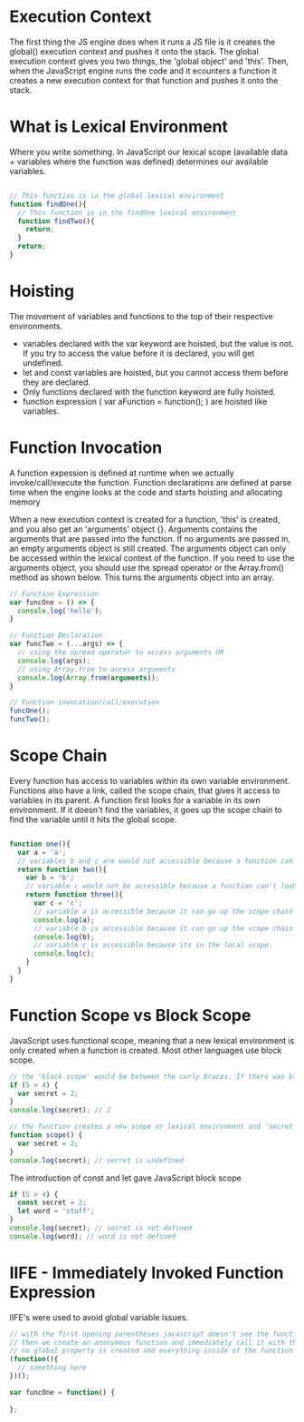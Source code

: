 # Execution Context
The first thing the JS engine does when it runs a JS file is it creates the global() execution context and pushes it onto the stack. The global execution context gives you two things, the 'global object' and 'this'. Then, when the JavaScript engine runs the code and it ecounters a function it creates a new execution context for that function and pushes it onto the stack.

# What is Lexical Environment
Where you write something. In JavaScript our lexical scope (available data + variables where the function was defined) determines our available variables. 

```js

// This function is in the global lexical environment
function findOne(){
  // This function is in the findOne lexical environment
  function findTwo(){
    return;
  }
  return;
}

```

# Hoisting
The movement of variables and functions to the top of their respective environments. 


* variables declared with the var keyword are hoisted, but the value is not. If you try to access the value before it is declared, you will get undefined.
* let and const variables are hoisted, but you cannot access them before they are declared.
* Only functions declared with the function keyword are fully hoisted.
* function expression ( var aFunction = function(); ) are hoisted like variables.

# Function Invocation
A function expession is defined at runtime when we actually invoke/call/execute the function.
Function declarations are defined at parse time when the engine looks at the code and starts hoisting and allocating memory

When a new execution context is created for a function, 'this' is created, and you also get an 'arguments' object {}. Arguments contains the arguments that are passed into the function. If no arguments are passed in, an empty arguments object is still created. The arguments object can only be accessed within the lexical context of the function. If you need to use the arguments object, you should use the spread operator or the Array.from() method as shown below. This turns the arguments object into an array.

```js
// Function Expression
var funcOne = () => {
  console.log('hello');
}

// Function Declaration
var funcTwo = (...args) => {
  // using the spread operator to access arguments OR
  console.log(args);
  // using Array.from to access arguments
  console.log(Array.from(arguments));
}

// Function invocation/call/execution
funcOne();
funcTwo();

```

# Scope Chain
Every function has access to variables within its own variable environment. Functions also have a link, called the scope chain, that gives it access to variables in its parent. A function first looks for a variable in its own environment. If it doesn't find the variables, it goes up the scope chain to find the variable until it hits the global scope.

```js

function one(){
  var a = 'a';
  // variables b and c are would not accessible because a function can't look down the scope chain.
  return function two(){
    var b = 'b';
    // variable c would not be accessible because a function can't look down the scope chain.
    return function three(){
      var c = 'c';
      // variable a is accessible because it can go up the scope chain to find it.
      console.log(a);
      // variable b is accessible because it can go up the scope chain to find it.
      console.log(b);
      // variable c is accessible because its in the local scope.
      console.log(c);
    }
  }
}

```

# Function Scope vs Block Scope
JavaScript uses functional scope, meaning that a new lexical environment is only created when a function is created. Most other languages use block scope.

```js
// the 'block scope' would be between the curly braces. If there was block scope, the 'secret' variable would not be accessible outside of the if statement.
if (5 > 4) {
  var secret = 2;
}
console.log(secret); // 2

// the function creates a new scope or lexical environment and 'secret' is not accessible outside of the function.
function scope() {
  var secret = 2;
}
console.log(secret); // secret is undefined

```

The introduction of const and let gave JavaScript block scope
```js
if (5 > 4) {
  const secret = 2;
  let word = 'stuff';
}
console.log(secret); // secret is not defined
console.log(word); // word is not defined

```

# IIFE - Immediately Invoked Function Expression
IIFE's were used to avoid global variable issues. 

```js
// with the first opening parentheses javascript doesn't see the function keyword, so this becomes function expression
// then we create an anonymous function and immediately call it with the final pair of parenthesis.
// no global property is created and everything inside of the function scope is private
(function(){
  // something here
})();

var funcOne = function() {
  
};

```